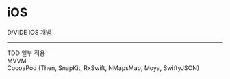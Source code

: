 # iOS
D/VIDE iOS 개발

---
TDD 일부 적용<br>
MVVM <br>
CocoaPod (Then, SnapKit, RxSwift, NMapsMap, Moya, SwiftyJSON)
